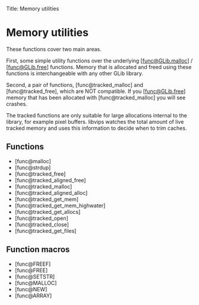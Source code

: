 Title: Memory utilities

<!-- libvips/iofuncs/memory.c -->

# Memory utilities

These functions cover two main areas.

First, some simple utility functions over the underlying [func@GLib.malloc] /
[func@GLib.free] functions. Memory that is allocated and freed using these
functions is interchangeable with any other GLib library.

Second, a pair of functions, [func@tracked_malloc] and [func@tracked_free],
which are NOT compatible. If you [func@GLib.free] memory that has been
allocated with [func@tracked_malloc] you will see crashes.

The tracked functions are only suitable for large allocations internal to the
library, for example pixel buffers. libvips watches the total amount of live
tracked memory and uses this information to decide when to trim caches.

## Functions

* [func@malloc]
* [func@strdup]
* [func@tracked_free]
* [func@tracked_aligned_free]
* [func@tracked_malloc]
* [func@tracked_aligned_alloc]
* [func@tracked_get_mem]
* [func@tracked_get_mem_highwater]
* [func@tracked_get_allocs]
* [func@tracked_open]
* [func@tracked_close]
* [func@tracked_get_files]

## Function macros

* [func@FREEF]
* [func@FREE]
* [func@SETSTR]
* [func@MALLOC]
* [func@NEW]
* [func@ARRAY]
